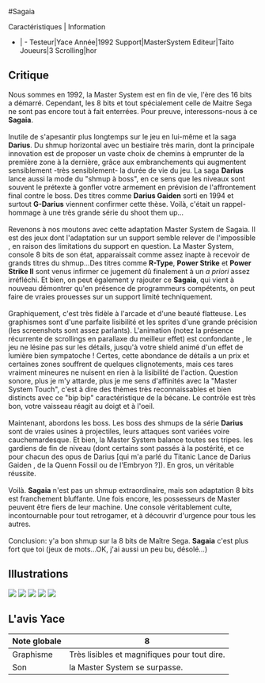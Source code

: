 #Sagaia

Caractéristiques | Information
- | -
Testeur|Yace
Année|1992
Support|MasterSystem
Editeur|Taito
Joueurs|3
Scrolling|hor

## Critique
Nous sommes en 1992, la Master System est en fin de vie, l'ère des 16 bits a démarré. Cependant, les 8 bits et tout spécialement celle de Maitre Sega ne sont pas encore tout à fait enterrées. Pour preuve, interessons-nous à ce <b>Sagaia</b>.<br/><br/>Inutile de s'apesantir plus longtemps sur  le jeu en lui-même et la saga <b>Darius</b>. Du shmup horizontal avec un bestiaire très marin, dont la principale innovation est de proposer un vaste choix de chemins à emprunter de la première zone à la dernière, grâce aux embranchements qui augmentent sensiblement -très sensiblement- la durée de vie du jeu. La saga <b>Darius</b> lance aussi la mode du "shmup à boss", en ce sens que les niveaux sont souvent le prétexte à gonfler votre armement en prévision de l'affrontement final contre le boss. Des titres comme <b>Darius Gaiden</b> sorti en 1994 et surtout <b>G-Darius</b> viennent confirmer cette thèse. Voilà, c'était un rappel-hommage à une très grande série du shoot them up...<br/><br/>Revenons à nos moutons avec cette adaptation Master System de Sagaia. Il est des jeux dont l'adaptation sur un support semble relever de l'impossible , en raison des limitations du support en question. La Master System, console 8 bits de son état, apparaissait comme assez inapte à recevoir de grands titres du shmup...Des titres comme <b>R-Type</b>, <b>Power Strike</b> et <b>Power Strike II</b> sont venus infirmer ce jugement dû finalement à un <i>a priori</i> assez irréfléchi. Et bien, on peut également y rajouter ce <b>Sagaia</b>, qui vient à nouveau démontrer qu'en présence de programmeurs compétents, on peut faire de vraies prouesses sur un support limité techniquement.<br/><br/>Graphiquement, c'est très fidèle à l'arcade et d'une beauté flatteuse. Les graphismes sont d'une parfaite lisibilité et les sprites d'une grande précision (les screenshots sont assez parlants). L'animation (notez la présence récurrente de scrollings en parallaxe du meilleur effet) est confondante , le jeu ne lésine pas sur les détails, jusqu'à votre shield animé d'un effet de lumière bien sympatoche ! Certes, cette abondance de détails  a un prix et certaines zones souffrent de quelques clignotements, mais ces tares vraiment mineures ne nuisent en rien à la lisibilité de l'action. Question sonore, plus je m'y attarde, plus je me sens d'affinités avec la "Master System Touch", c'est à dire des thèmes très reconnaissables et bien distincts avec ce "bip bip" caractéristique de la bécane. Le contrôle est très bon, votre vaisseau réagit au doigt et à l'oeil.<br/><br/>Maintenant, abordons les boss. Les boss des shmups de la série <b>Darius</b> sont de vraies usines à projectiles, leurs attaques sont variées voire cauchemardesque. Et bien, la Master System balance toutes ses tripes. les gardiens de fin de niveau (dont certains sont passés à la postérité, et ce pour chacun des opus de Darius [qui m'a parlé du Titanic Lance de Darius Gaiden , de la Quenn Fossil ou de l'Embryon ?]). En gros, un véritable réussite. <br/><br/>Voilà. <b>Sagaia</b> n'est pas un shmup extraordinaire, mais son adaptation 8 bits est franchement bluffante. Une fois encore, les possesseurs de Master peuvent être fiers de leur machine. Une console véritablement culte, incontournable pour tout retrogamer, et à découvrir d'urgence pour tous les autres.<br/><br/>Conclusion: y'a bon shmup sur la 8 bits de Maître Sega. <b>Sagaia</b> c'est plus fort que toi (jeux de mots...OK, j'ai aussi un peu bu, désolé...)

## Illustrations
![](http://www.shmup.com/images/thumbs/img_fiche_1_955.png)
![](http://www.shmup.com/images/thumbs/img_fiche_2_955.png)
![](http://www.shmup.com/images/thumbs/img_fiche_3_955.png)
![](http://www.shmup.com/images/thumbs/img_fiche_4_955.png)
![](http://www.shmup.com/images/thumbs/img_fiche_5_955.png)

## L'avis Yace
Note globale|8
-|-
Graphisme|Très lisibles et magnifiques pour tout dire.
Son|la Master System  se surpasse.
